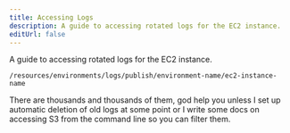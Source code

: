 ```yaml
---
title: Accessing Logs
description: A guide to accessing rotated logs for the EC2 instance.
editUrl: false
---
```


A guide to accessing rotated logs for the EC2 instance.

`/resources/environments/logs/publish/environment-name/ec2-instance-name`

There are thousands and thousands of them, god help you unless I set up automatic deletion of old logs at some point or I write some docs on accessing S3 from the command line so you can filter them.
